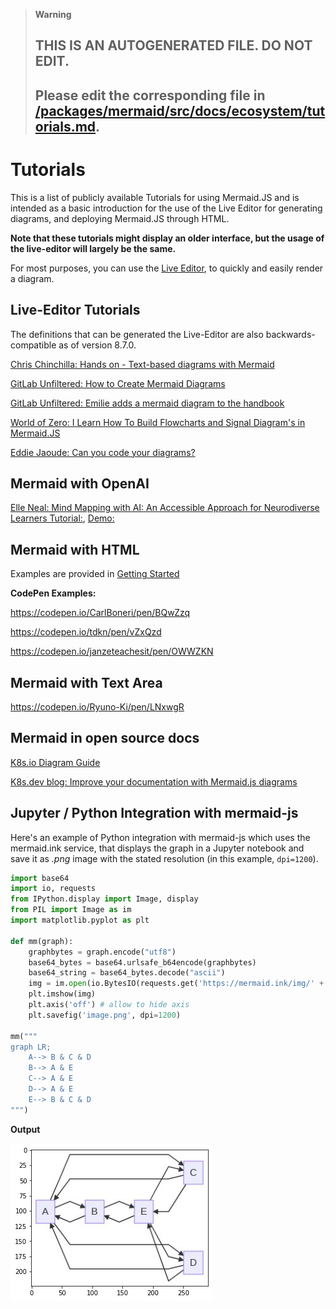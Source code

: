 > **Warning**
>
> ## THIS IS AN AUTOGENERATED FILE. DO NOT EDIT.
>
> ## Please edit the corresponding file in [/packages/mermaid/src/docs/ecosystem/tutorials.md](../../packages/mermaid/src/docs/ecosystem/tutorials.md).

# Tutorials

This is a list of publicly available Tutorials for using Mermaid.JS and is intended as a basic introduction for the use of the Live Editor for generating diagrams, and deploying Mermaid.JS through HTML.

**Note that these tutorials might display an older interface, but the usage of the live-editor will largely be the same.**

For most purposes, you can use the [Live Editor](https://mermaid.live), to quickly and easily render a diagram.

## Live-Editor Tutorials

The definitions that can be generated the Live-Editor are also backwards-compatible as of version 8.7.0.

[Chris Chinchilla: Hands on - Text-based diagrams with Mermaid](https://www.youtube.com/watch?v=4_LdV1cs2sA)

[GitLab Unfiltered: How to Create Mermaid Diagrams](https://www.youtube.com/watch?v=SQ9QmuTHuSI&t=438s)

[GitLab Unfiltered: Emilie adds a mermaid diagram to the handbook](https://www.youtube.com/watch?v=5RQqht3NNSE)

[World of Zero: I Learn How To Build Flowcharts and Signal Diagram's in Mermaid.JS](https://www.youtube.com/watch?v=7_2IroEs6Is&t=207s)

[Eddie Jaoude: Can you code your diagrams?](https://www.youtube.com/watch?v=9HZzKkAqrX8)

## Mermaid with OpenAI

[Elle Neal: Mind Mapping with AI: An Accessible Approach for Neurodiverse Learners Tutorial:](https://medium.com/@elle.neal_71064/mind-mapping-with-ai-an-accessible-approach-for-neurodiverse-learners-1a74767359ff), [Demo:](https://databutton.com/v/jk9vrghc)

## Mermaid with HTML

Examples are provided in [Getting Started](../intro/getting-started.md)

**CodePen Examples:**

<https://codepen.io/CarlBoneri/pen/BQwZzq>

<https://codepen.io/tdkn/pen/vZxQzd>

<https://codepen.io/janzeteachesit/pen/OWWZKN>

## Mermaid with Text Area

<https://codepen.io/Ryuno-Ki/pen/LNxwgR>

## Mermaid in open source docs

[K8s.io Diagram Guide](https://kubernetes.io/docs/contribute/style/diagram-guide/)

[K8s.dev blog: Improve your documentation with Mermaid.js diagrams](https://www.kubernetes.dev/blog/2021/12/01/improve-your-documentation-with-mermaid.js-diagrams/)

## Jupyter / Python Integration with mermaid-js

Here's an example of Python integration with mermaid-js which uses the mermaid.ink service, that displays the graph in a Jupyter notebook and save it as _.png_ image with the stated resolution (in this example, `dpi=1200`).

```python
import base64
import io, requests
from IPython.display import Image, display
from PIL import Image as im
import matplotlib.pyplot as plt

def mm(graph):
    graphbytes = graph.encode("utf8")
    base64_bytes = base64.urlsafe_b64encode(graphbytes)
    base64_string = base64_bytes.decode("ascii")
    img = im.open(io.BytesIO(requests.get('https://mermaid.ink/img/' + base64_string).content))
    plt.imshow(img)
    plt.axis('off') # allow to hide axis
    plt.savefig('image.png', dpi=1200)

mm("""
graph LR;
    A--> B & C & D
    B--> A & E
    C--> A & E
    D--> A & E
    E--> B & C & D
""")
```

**Output**

![Example graph of the Python integration](img/python-mermaid-integration.png)

<!--- cspell:ignore Elle Jaoude Neurodiverse graphbytes imshow savefig --->
